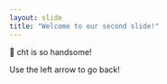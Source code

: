 ```yaml
---
layout: slide
title: "Welcome to our second slide!"
---
```

 :apple: cht is so handsome!

Use the left arrow to go back!
